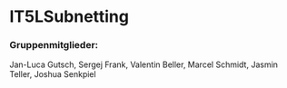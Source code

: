# IT5LSubnetting

### Gruppenmitglieder:
Jan-Luca Gutsch, Sergej Frank, Valentin Beller, Marcel Schmidt, Jasmin Teller, Joshua Senkpiel
